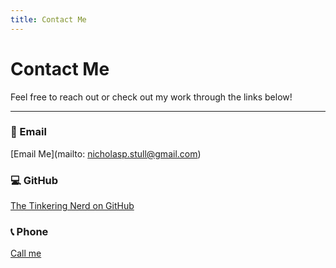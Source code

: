 ```yaml
---
title: Contact Me
---
```

# Contact Me

Feel free to reach out or check out my work through the links below!

---

### 📧 Email  
[Email Me](mailto: nicholasp.stull@gmail.com)

### 💻 GitHub  
[The Tinkering Nerd on GitHub](https://github.com/tinkernerd)

### 📞 Phone
[Call me](tel:+12694877564)